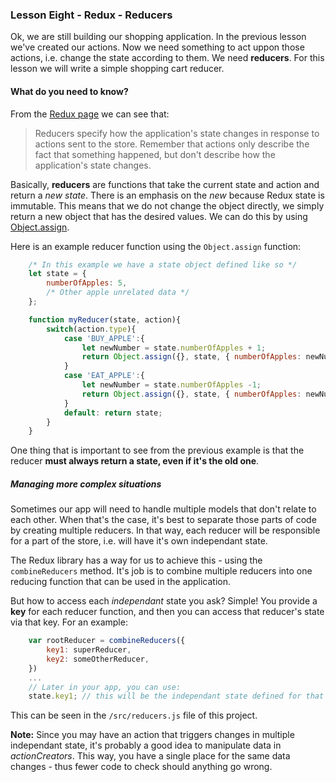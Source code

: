 ### Lesson Eight - Redux - Reducers

Ok, we are still building our shopping application. In the previous lesson we've created our actions. Now we need something to act uppon those actions, i.e. change the state according to them. We need **reducers**. For this lesson we will write a simple shopping cart reducer.

#### What do you need to know?

From the [Redux page](https://redux.js.org) we can see that:
> Reducers specify how the application's state changes in response to actions sent to the store. Remember that actions only describe the fact that something happened, but don't describe how the application's state changes.

Basically, **reducers** are functions that take the current state and action and return a *new state*. There is an emphasis on the *new* because Redux state is immutable. This means that we do not change the object directly, we simply return a new object that has the desired values. We can do this by using [Object.assign](https://developer.mozilla.org/en-US/docs/Web/JavaScript/Reference/Global_Objects/Object/assign). <br/>

Here is an example reducer function using the `Object.assign` function:
```javascript
    /* In this example we have a state object defined like so */
    let state = {
        numberOfApples: 5,
        /* Other apple unrelated data */
    };

    function myReducer(state, action){
        switch(action.type){
            case 'BUY_APPLE':{
                let newNumber = state.numberOfApples + 1;
                return Object.assign({}, state, { numberOfApples: newNumber });
            }
            case 'EAT_APPLE':{
                let newNumber = state.numberOfApples -1;
                return Object.assign({}, state, { numberOfApples: newNumber });
            }
            default: return state;
        }
    }
```

One thing that is important to see from the previous example is that the reducer **must always return a state, even if it's the old one**. 
<br/>

##### Managing more complex situations

Sometimes our app will need to handle multiple models that don't relate to each other. When that's the case, it's best to separate those parts of code by creating multiple reducers. In that way, each reducer will be responsible for a part of the store, i.e. will have it's own independant state.

The Redux library has a way for us to achieve this - using the `combineReducers` method. It's job is to combine multiple reducers into one reducing function that can be used in the application. 

But how to access each _independant_ state you ask? Simple! You provide a **key** for each reducer function, and then you can access that reducer's state via that key. For an example:
```javascript
    var rootReducer = combineReducers({
        key1: superReducer,
        key2: someOtherReducer,
    })
    ...
    // Later in your app, you can use:
    state.key1; // this will be the independant state defined for that reducer.
```

This can be seen in the `/src/reducers.js` file of this project.

**Note:** Since you may have an action that triggers changes in multiple independant state, it's probably a good idea to manipulate data in *actionCreators*. This way, you have a single place for the same data changes - thus fewer code to check should anything go wrong.